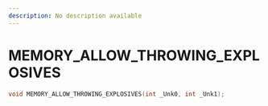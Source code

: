 ```yaml
---
description: No description available 
---
```


# MEMORY_ALLOW_THROWING_EXPLOSIVES

```cpp
void MEMORY_ALLOW_THROWING_EXPLOSIVES(int _Unk0, int _Unk1);
```